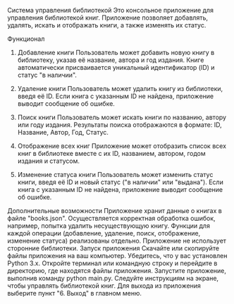 Система управления библиотекой
Это консольное приложение для управления библиотекой книг. Приложение позволяет добавлять, удалять, искать и отображать книги, а также изменять их статус.

Функционал
1. Добавление книги
Пользователь может добавить новую книгу в библиотеку, указав её название, автора и год издания. Книге автоматически присваивается уникальный идентификатор (ID) и статус "в наличии".

2. Удаление книги
Пользователь может удалить книгу из библиотеки, введя её ID. Если книга с указанным ID не найдена, приложение выводит сообщение об ошибке.

3. Поиск книги
Пользователь может искать книги по названию, автору или году издания. Результаты поиска отображаются в формате: ID, Название, Автор, Год, Статус.

4. Отображение всех книг
Приложение может отобразить список всех книг в библиотеке вместе с их ID, названием, автором, годом издания и статусом.

5. Изменение статуса книги
Пользователь может изменить статус книги, введя её ID и новый статус ("в наличии" или "выдана"). Если книга с указанным ID не найдена, приложение выводит сообщение об ошибке.

Дополнительные возможности
Приложение хранит данные о книгах в файле "books.json".
Осуществляется корректная обработка ошибок, например, попытка удалить несуществующую книгу.
Функции для каждой операции (добавление, удаление, поиск, отображение, изменение статуса) реализованы отдельно.
Приложение не использует сторонние библиотеки.
Запуск приложения
Скачайте или скопируйте файлы приложения на ваш компьютер.
Убедитесь, что у вас установлен Python 3.x.
Откройте терминал или командную строку и перейдите в директорию, где находятся файлы приложения.
Запустите приложение, выполнив команду python main.py.
Следуйте инструкциям на экране, чтобы управлять библиотекой книг.
Для выхода из приложения выберите пункт "6. Выход" в главном меню.